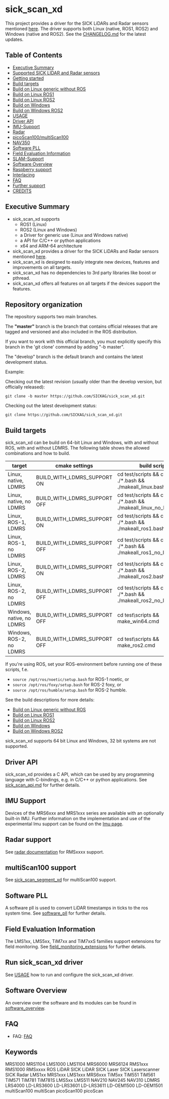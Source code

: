 # sick_scan_xd

This project provides a driver for the SICK LiDARs and Radar sensors mentioned [here](REQUIREMENTS.md). The driver supports both Linux (native, ROS1, ROS2) and Windows (native and ROS2). See the [CHANGELOG.md](CHANGELOG.md) for the latest updates.

## Table of Contents

- [Executive Summary](#executive-summary)
- [Supported SICK LIDAR and Radar sensors](REQUIREMENTS.md)
- [Getting started](GETTINGSTARTED.md)
- [Build targets](#build-targets)
- [Build on Linux generic without ROS](INSTALL-GENERIC.md#build-on-linux-generic-without-ros)
- [Build on Linux ROS1](INSTALL-ROS1.md#build-on-linux-ros1)
- [Build on Linux ROS2](INSTALL-ROS2.md#build-on-linux-ros2)
- [Build on Windows](INSTALL-GENERIC.md#build-on-windows)
- [Build on Windows ROS2](INSTALL-ROS2.md#build-on-windows-ros2)
- [USAGE](USAGE.md)
- [Driver API](doc/sick_scan_api/sick_scan_api.md)
- [IMU-Support](#imu-Support)
- [Radar](doc/radar.md)
- [picoScan100/multiScan100](doc/sick_scan_segment_xd.md)
- [NAV350](doc/nav350.md)
- [Software PLL](#software-pll)
- [Field Evaluation Information](#field-extensions)
- [SLAM-Support](doc/slam.md)
- [Software Overview](#software-overview)
- [Raspberry support](doc/raspberry.md)
- [Interlacing](doc/interlacing.md)
- [FAQ](FAQ.md)
- [Further support](SUPPORT.md)
- [CREDITS](CREDITS.md)

## Executive Summary

* sick_scan_xd supports
    * ROS1 (Linux)
    * ROS2 (Linux and Windows)
    * a Driver for generic use (Linux and Windows native)
    * a API for C/C++ or python applications
    * x64 and ARM-64 architecture
* sick_scan_xd provides a driver for the SICK LiDARs and Radar sensors mentioned [here](REQUIREMENTS.md).
* sick_scan_xd is designed to easily integrate new devices, features and improvements on all targets.
* sick_scan_xd has no dependencies to 3rd party libraries like boost or pthread.
* sick_scan_xd offers all features on all targets if the devices support the features.

## Repository organization

The repository supports two main branches.

The **"master"** branch is the branch that contains official releases that are tagged and versioned and also included in the ROS distribution. 

If you want to work with this official branch, you must explicitly specify this branch in the 'git clone' command by adding "-b master".

The "develop" branch is the default branch and contains the latest development status.

Example:

Checking out the latest revision (usually older than the develop version, but officially released):
```
git clone -b master https://github.com/SICKAG/sick_scan_xd.git
```

Checking out the latest development status:
```
git clone https://github.com/SICKAG/sick_scan_xd.git
```

## Build targets

sick_scan_xd can be build on 64-bit Linux and Windows, with and without ROS, with and without LDMRS. The following table shows the allowed combinations and how to build.

| **target** | **cmake settings** | **build script** |
|------------|--------------------|------------------|
| Linux, native, LDMRS      | BUILD_WITH_LDMRS_SUPPORT ON  | cd test/scripts && chmod a+x ./*.bash && ./makeall_linux.bash          |
| Linux, native, no LDMRS   | BUILD_WITH_LDMRS_SUPPORT OFF | cd test/scripts && chmod a+x ./*.bash && ./makeall_linux_no_ldmrs.bash |
| Linux, ROS-1, LDMRS       | BUILD_WITH_LDMRS_SUPPORT ON  | cd test/scripts && chmod a+x ./*.bash && ./makeall_ros1.bash           |
| Linux, ROS-1, no LDMRS    | BUILD_WITH_LDMRS_SUPPORT OFF | cd test/scripts && chmod a+x ./*.bash && ./makeall_ros1_no_ldmrs.bash  |
| Linux, ROS-2, LDMRS       | BUILD_WITH_LDMRS_SUPPORT ON  | cd test/scripts && chmod a+x ./*.bash && ./makeall_ros2.bash           |
| Linux, ROS-2, no LDMRS    | BUILD_WITH_LDMRS_SUPPORT OFF | cd test/scripts && chmod a+x ./*.bash && ./makeall_ros2_no_ldmrs.bash  |
| Windows, native, no LDMRS | BUILD_WITH_LDMRS_SUPPORT OFF | cd test\\scripts && make_win64.cmd |
| Windows, ROS-2, no LDMRS  | BUILD_WITH_LDMRS_SUPPORT OFF | cd test\\scripts && make_ros2.cmd  |

If you're using ROS, set your ROS-environment before running one of these scripts, f.e.
* `source /opt/ros/noetic/setup.bash` for ROS-1 noetic, or
* `source /opt/ros/foxy/setup.bash` for ROS-2 foxy, or
* `source /opt/ros/humble/setup.bash` for ROS-2 humble.

See the build descriptions for more details:
* [Build on Linux generic without ROS](INSTALL-GENERIC.md#build-on-linux-generic-without-ros)
* [Build on Linux ROS1](INSTALL-GENERIC.md#build-on-linux-ros1)
* [Build on Linux ROS2](INSTALL-ROS2.md#build-on-linux-ros2)
* [Build on Windows](INSTALL-GENERIC.md#build-on-windows)
* [Build on Windows ROS2](INSTALL-ROS2.md#build-on-windows-ros2)

sick_scan_xd supports 64 bit Linux and Windows, 32 bit systems are not supported.

## Driver API

sick_scan_xd provides a C API, which can be used by any programming language with C-bindings, e.g. in C/C++ or python applications. See [sick_scan_api.md](doc/sick_scan_api/sick_scan_api.md) for further details.

## IMU Support

Devices of the MRS6xxx and MRS1xxx series are available with an optionally built-in IMU.
Further information on the implementation and use of the experimental Imu support can be found on the [Imu page](doc/IMU.md).

## Radar support

See [radar documentation](doc/radar.md) for RMSxxxx support.

## multiScan100 support

See [sick_scan_segment_xd](doc/sick_scan_segment_xd.md) for multiScan100 support.

## Software PLL

A software pll is used to convert LiDAR timestamps in ticks to the ros system time. See [software_pll](doc/software_pll.md) for further details.

## Field Evaluation Information

The LMS1xx, LMS5xx, TiM7xx and TiM7xxS families support extensions for field monitoring. See [field_monitoring_extensions](doc/field_monitoring_extensions.md) for further details.

## Run sick_scan_xd driver

See [USAGE](USAGE.md) how to run and configure the sick_scan_xd driver.

## Software Overview

An overview over the software and its modules can be found in [software_overview](doc/software_overview.md).

## FAQ

* FAQ: [FAQ](FAQ.md)

## Keywords

MRS1000
MRS1104
LMS1000
LMS1104
MRS6000
MRS6124
RMS1xxx
RMS1000
RMSxxxx
ROS LiDAR
SICK LiDAR
SICK Laser
SICK Laserscanner
SICK Radar
LMS1xx
MRS1xxx
LMS1xxx
MRS6xxx
TiM5xx
TiM551
TiM561
TiM571
TiM781
TiM781S
LMS5xx
LMS511
NAV210
NAV245
NAV310
LDMRS
LRS4000
LD-LRS3600
LD-LRS3601
LD-LRS3611
LD-OEM1500
LD-OEM1501
multiScan100
multiScan
picoScan100
picoScan